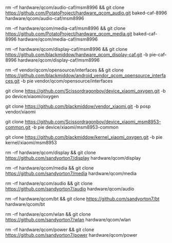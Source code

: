 rm -rf hardware/qcom/audio-caf/msm8996 && git clone https://github.com/PotatoProject/hardware_qcom_audio.git baked-caf-8996 hardware/qcom/audio-caf/msm8996

rm -rf hardware/qcom/media-caf/msm8996 && git clone https://github.com/PotatoProject/hardware_qcom_media.git baked-caf-8996 hardware/qcom/media-caf/msm8996

rm -rf hardware/qcom/display-caf/msm8996 && git clone https://github.com/blackmiddow/hardware_qcom_display-caf.git -b pie-caf-8996 hardware/qcom/display-caf/msm8996

rm -rf vendor/qcom/opensource/interfaces && git clone https://github.com/blackmiddow/android_vendor_qcom_opensource_interfaces.git -b pie vendor/qcom/opensource/interfaces

git clone https://github.com/Scissordragonboy/device_xiaomi_oxygen.git -b po device/xiaomi/oxygen

git clone https://github.com/blackmiddow/vendor_xiaomi.git -b posp vendor/xiaomi

git clone https://github.com/Scissordragonboy/device_xiaomi_msm8953-common.git -b pie device/xiaomi/msm8953-common

git clone https://github.com/blackmiddow/kernel_xiaomi_oxygen.git -b pie kernel/xiaomi/msm8953

rm -rf hardware/qcom/display && git clone https://github.com/sandyorton7/display hardware/qcom/display

rm -rf hardware/qcom/media && git clone https://github.com/sandyorton7/media hardware/qcom/media

rm -rf hardware/qcom/audio && git clone https://github.com/sandyorton7/audio hardware/qcom/audio

rm -rf hardware/qcom/bt && git clone https://github.com/sandyorton7/bt hardware/qcom/bt

rm -rf hardware/qcom/wlan && git clone https://github.com/sandyorton7/wlan hardware/qcom/wlan

rm -rf hardware/qcom/power && git clone https://github.com/sandyorton7/power hardware/qcom/power
